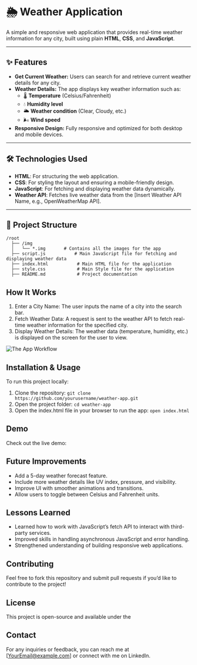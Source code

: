 # 🌦️ Weather Application

A simple and responsive web application that provides real-time weather information for any city, built using plain **HTML**, **CSS**, and **JavaScript**.

---

## ✨ Features

- **Get Current Weather:** Users can search for and retrieve current weather details for any city.
- **Weather Details:** The app displays key weather information such as:
  - 🌡️ **Temperature** (Celsius/Fahrenheit)
  - 💧 **Humidity level**
  - 🌥️ **Weather condition** (Clear, Cloudy, etc.)
  - 🌬️ **Wind speed**
- **Responsive Design:** Fully responsive and optimized for both desktop and mobile devices.

---

## 🛠️ Technologies Used

- **HTML**: For structuring the web application.
- **CSS**: For styling the layout and ensuring a mobile-friendly design.
- **JavaScript**: For fetching and displaying weather data dynamically.
- **Weather API**: Fetches live weather data from the [Insert Weather API Name, e.g., OpenWeatherMap API].

---

## 📁 Project Structure

```
/root
  ├── /img
  │   └── *.img       # Contains all the images for the app
  ├── script.js           # Main JavaScript file for fetching and displaying weather data
  ├── index.html           # Main HTML file for the application
  ├── style.css            # Main Style file for the application
  ├── README.md            # Project documentation
````

## How It Works
1. Enter a City Name: The user inputs the name of a city into the search bar.
2. Fetch Weather Data: A request is sent to the weather API to fetch real-time weather information for the specified city.
3. Display Weather Details: The weather data (temperature, humidity, etc.) is displayed on the screen for the user to view.

![The App Workflow](https://files.oaiusercontent.com/file-fc8AxYaXgrcRjFTLkshrKnqO?se=2024-10-17T20%3A18%3A30Z&sp=r&sv=2024-08-04&sr=b&rscc=max-age%3D604800%2C%20immutable%2C%20private&rscd=attachment%3B%20filename%3Dcadc71cf-887a-4771-afbc-65520fac470a.webp&sig=75txQjOK3yaSq171DXDk5buIXZeAsUEbK%2BVFmhJAhhI%3D)

## Installation & Usage
To run this project locally:
1. Clone the repository:
`
git clone https://github.com/yourusername/weather-app.git
`
2. Open the project folder:
`
cd weather-app
`
3. Open the index.html file in your browser to run the app:
`
open index.html
`

## Demo
Check out the live demo:

## Future Improvements
* Add a 5-day weather forecast feature.
* Include more weather details like UV index, pressure, and visibility.
* Improve UI with smoother animations and transitions.
* Allow users to toggle between Celsius and Fahrenheit units.

## Lessons Learned
* Learned how to work with JavaScript’s fetch API to interact with third-party services.
* Improved skills in handling asynchronous JavaScript and error handling.
* Strengthened understanding of building responsive web applications.

## Contributing
Feel free to fork this repository and submit pull requests if you’d like to contribute to the project!
## License
This project is open-source and available under the

## Contact
For any inquiries or feedback, you can reach me at [YourEmail@example.com] or connect with me on LinkedIn.
